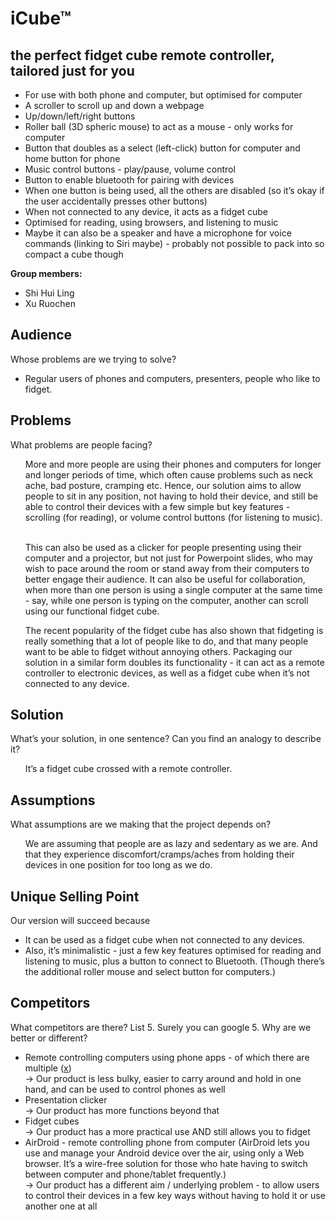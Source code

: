 # iCube™
## the perfect fidget cube remote controller, tailored just for you

* For use with both phone and computer, but optimised for computer 
* A scroller to scroll up and down a webpage
* Up/down/left/right buttons
* Roller ball (3D spheric mouse) to act as a mouse - only works for computer
* Button that doubles as a select (left-click) button for computer and home button for phone
* Music control buttons - play/pause, volume control
* Button to enable bluetooth for pairing with devices
* When one button is being used, all the others are disabled (so it’s okay if the user accidentally presses other buttons)
* When not connected to any device, it acts as a fidget cube
* Optimised for reading, using browsers, and listening to music
* Maybe it can also be a speaker and have a microphone for voice commands (linking to Siri maybe) - probably not possible to pack into so compact a cube though


<b>Group members: </b>
* Shi Hui Ling
* Xu Ruochen

## Audience
Whose problems are we trying to solve?<br>
* Regular users of phones and computers, presenters, people who like to fidget.

## Problems
What problems are people facing?
<ul>More and more people are using their phones and computers for longer and longer periods of time, which often cause problems such as neck ache, bad posture, cramping etc. Hence, our solution aims to allow people to sit in any position, not having to hold their device, and still be able to control their devices with a few simple but key features - scrolling (for reading), or volume control buttons (for listening to music).<br><br>
 
This can also be used as a clicker for people presenting using their computer and a projector, but not just for Powerpoint slides, who may wish to pace around the room or stand away from their computers to better engage their audience. It can also be useful for collaboration, when more than one person is using a single computer at the same time - say, while one person is typing on the computer, another can scroll using our functional fidget cube.
 
The recent popularity of the fidget cube has also shown that fidgeting is really something that a lot of people like to do, and that many people want to be able to fidget without annoying others. Packaging our solution in a similar form doubles its functionality - it can act as a remote controller to electronic devices, as well as a fidget cube when it’s not connected to any device.</ul> 

## Solution
What’s your solution, in one sentence? 
Can you find an analogy to describe it? 
<ul>It’s a fidget cube crossed with a remote controller.</ul>

## Assumptions
What assumptions are we making that the project depends on?
<ul>We are assuming that people are as lazy and sedentary as we are. And that they experience discomfort/cramps/aches from holding their devices in one position for too long as we do.</ul>

## Unique Selling Point
Our version will succeed because
* It can be used as a fidget cube when not connected to any devices.
* Also, it’s minimalistic - just a few key features optimised for reading and listening to music, plus a button to connect to Bluetooth. (Though there’s the additional roller mouse and select button for computers.) 

## Competitors
What competitors are there? List 5. Surely you can google 5. Why are we better or different?
<ul>
<li>Remote controlling computers using phone apps - of which there are multiple (<a href="https://www.digitaltrends.com/computing/5-ways-to-control-your-pc-from-a-smartphone/">x</a>)<br>
→ Our product is less bulky, easier to carry around and hold in one hand, and can be used to control phones as well</li>
<li>Presentation clicker<br>
→ Our product has more functions beyond that</li>
<li>Fidget cubes<br>
→ Our product has a more practical use AND still allows you to fidget </li>
<li>AirDroid - remote controlling phone from computer (AirDroid lets you use and manage your Android device over the air, using only a Web browser. It’s a wire-free solution for those who hate having to switch between computer and phone/tablet frequently.)<br>
→ Our product has a different aim / underlying problem - to allow users to control their devices in a few key ways without having to hold it or use another one at all</li>

